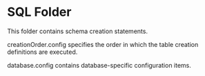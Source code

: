 # SQL Folder
This folder contains schema creation statements.

creationOrder.config specifies the order in which the table creation definitions are executed.

database.config contains database-specific configuration items.
